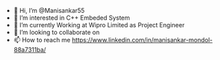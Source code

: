 - 👋 Hi, I’m @Manisankar55
- 👀 I’m interested in C++ Embeded System 
- 🌱 I’m currently Working at Wipro Limited as Project Engineer
- 💞️ I’m looking to collaborate on 
- 📫 How to reach me https://www.linkedin.com/in/manisankar-mondol-88a7311ba/

<!---
Manisankar55/Manisankar55 is a ✨ special ✨ repository because its `README.md` (this file) appears on your GitHub profile.
You can click the Preview link to take a look at your changes.
--->
